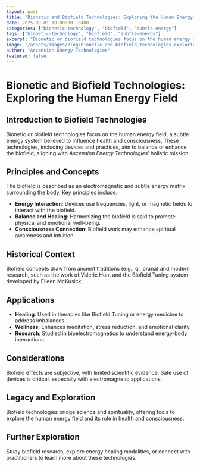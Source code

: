 ```yaml
---
layout: post
title: "Bionetic and Biofield Technologies: Exploring the Human Energy Field"
date: 2025-09-01 10:00:00 -0400
categories: ["bionetic-technology", "biofield", "subtle-energy"]
tags: ["bionetic-technology", "biofield", "subtle-energy"]
excerpt: "Bionetic or biofield technologies focus on the human energy field, a subtle energy system believed to influence health and consciousness. These technologies, including devices and practices, aim to balance or enhance the biofield, aligning with *Ascension Energy Technologies*’ holistic mission"
image: "/assets/images/blog/bionetic-and-biofield-technologies-exploring-the-human-energy-field-hero.jpg"
author: "Ascension Energy Technologies"
featured: false
---
```


# Bionetic and Biofield Technologies: Exploring the Human Energy Field

## Introduction to Biofield Technologies
Bionetic or biofield technologies focus on the human energy field, a subtle energy system believed to influence health and consciousness. These technologies, including devices and practices, aim to balance or enhance the biofield, aligning with *Ascension Energy Technologies*’ holistic mission.

## Principles and Concepts
The biofield is described as an electromagnetic and subtle energy matrix surrounding the body. Key principles include:
- **Energy Interaction**: Devices use frequencies, light, or magnetic fields to interact with the biofield.
- **Balance and Healing**: Harmonizing the biofield is said to promote physical and emotional well-being.
- **Consciousness Connection**: Biofield work may enhance spiritual awareness and intuition.

## Historical Context
Biofield concepts draw from ancient traditions (e.g., qi, prana) and modern research, such as the work of Valerie Hunt and the Biofield Tuning system developed by Eileen McKusick.

## Applications
- **Healing**: Used in therapies like Biofield Tuning or energy medicine to address imbalances.
- **Wellness**: Enhances meditation, stress reduction, and emotional clarity.
- **Research**: Studied in bioelectromagnetics to understand energy-body interactions.

## Considerations
Biofield effects are subjective, with limited scientific evidence. Safe use of devices is critical, especially with electromagnetic applications.

## Legacy and Exploration
Biofield technologies bridge science and spirituality, offering tools to explore the human energy field and its role in health and consciousness.

## Further Exploration
Study biofield research, explore energy healing modalities, or connect with practitioners to learn more about these technologies.